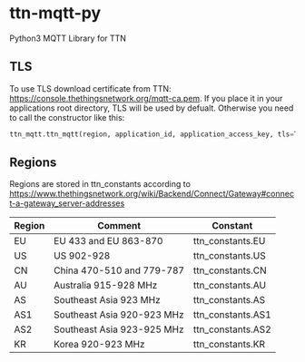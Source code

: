# ttn-mqtt-py
Python3 MQTT Library for TTN

## TLS
To use TLS download certificate from TTN: https://console.thethingsnetwork.org/mqtt-ca.pem. If you place it in your applications root directory, TLS will be used by defualt. Otherwise you need to call the constructor like this:
```python
ttn_mqtt.ttn_mqtt(region, application_id, application_access_key, tls=True, mqtt_ca="mqtt-ca.pem")
```

## Regions
Regions are stored in ttn_constants according to https://www.thethingsnetwork.org/wiki/Backend/Connect/Gateway#connect-a-gateway_server-addresses

|Region|Comment                    |Constant         |
|------|---------------------------|-----------------|
|EU    |EU 433 and EU 863-870      |ttn_constants.EU |
|US    |US 902-928                 |ttn_constants.US |
|CN    |China 470-510 and 779-787  |ttn_constants.CN |
|AU    |Australia 915-928 MHz      |ttn_constants.AU |
|AS    |Southeast Asia 923 MHz     |ttn_constants.AS |
|AS1   |Southeast Asia 920-923 MHz |ttn_constants.AS1|
|AS2   |Southeast Asia 923-925 MHz |ttn_constants.AS2|
|KR    |Korea 920-923 MHz          |ttn_constants.KR |
